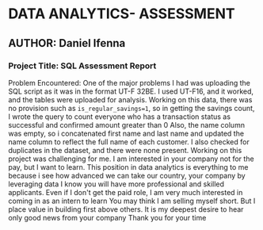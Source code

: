 # DATA ANALYTICS- ASSESSMENT
## AUTHOR: Daniel Ifenna 
### Project Title: SQL Assessment Report

Problem Encountered: One of the major problems I had was uploading the SQL script as it was in the format UT-F 32BE. I used UT-F16, and it worked, and the tables were uploaded for analysis.
Working on this data, there was no provision such as `is_regular_savings=1`, so in getting the savings count, I wrote the query to count everyone who has a transaction status as successful and confirmed amount greater than 0
Also, the name column was empty, so i concatenated first name and last name and updated the name column to reflect the full name of each customer.
I also checked for duplicates in the dataset, and there were none present.
Working on this project was challenging for me. I am interested in your company not for the pay, but I want to learn. This position in data analytics is everything to me because i see how advanced we can take our country, your company by leveraging data
I know you will have more professional and skilled applicants. Even if I don't get the paid role, I am very much interested in coming in as an intern to learn
You may think I am selling myself short. But I place value in building first above others. 
It is my deepest desire to hear only good news from your company
Thank you for your time
 
